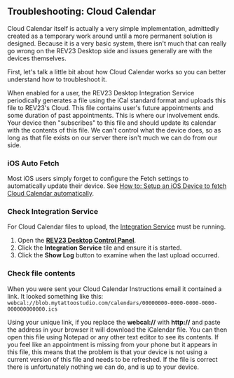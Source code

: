 ## Troubleshooting: Cloud Calendar

Cloud Calendar itself is actually a very simple implementation, admittedly created as a temporary work around until a more permanent solution is designed. Because it is a very basic system, there isn't much that can really go wrong on the REV23 Desktop side and issues generally are with the devices themselves.

First, let's talk a little bit about how Cloud Calendar works so you can better understand how to troubleshoot it.

When enabled for a user, the REV23 Desktop Integration Service periodically generates a file using the iCal standard format and uploads this file to REV23's Cloud. This file contains user's future appointments and some duration of past appointments. This is where our involvement ends. Your device then "subscribes" to this file and should update its calendar with the contents of this file. We can't control what the device does, so as long as that file exists on our server there isn't much we can do from our side.

### iOS Auto Fetch
Most iOS users simply forget to configure the Fetch settings to automatically update their device. See [How to: Setup an iOS Device to fetch Cloud Calendar automatically](../how-to/cloud-calendar-iphone-fetch.md).

### Check Integration Service

For Cloud Calendar files to upload, the [Integration Service](../server-concepts/integration-service.md) must be running.

1. Open the [**REV23 Desktop Control Panel**](../server-concepts/control-panel.md).
2. Click the **Integration Service** tile and ensure it is started.
3. Click the **Show Log** button to examine when the last upload occurred.

### Check file contents

When you were sent your Cloud Calendar Instructions email it contained a link. It looked something like this: `webcal://blob.mytattoostudio.com/calendars/00000000-0000-0000-0000-000000000000.ics`

Using your unique link, if you replace the **webcal://** with **http://** and paste the address in your browser it will download the iCalendar file. You can then open this file using Notepad or any other text editor to see its contents. If you feel like an appointment is missing from your phone but it appears in this file, this means that the problem is that your device is not using a current version of this file and needs to be refreshed. If the file is correct there is unfortunately nothing we can do, and is up to your device.